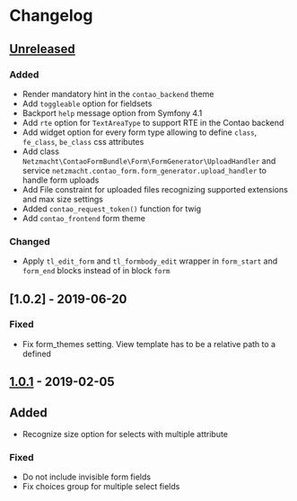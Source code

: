 # Changelog

## [Unreleased]

### Added

 - Render mandatory hint in the `contao_backend` theme
 - Add `toggleable` option for fieldsets
 - Backport `help` message option from Symfony 4.1
 - Add `rte` option for `TextAreaType` to support RTE in the Contao backend 
 - Add widget option for every form type allowing to define `class`, `fe_class`, `be_class` css attributes
 - Add class `Netzmacht\ContaoFormBundle\Form\FormGenerator\UploadHandler` and service 
   `netzmacht.contao_form.form_generator.upload_handler` to handle form uploads
 - Add File constraint for uploaded files recognizing supported extensions and max size settings
 - Added `contao_request_token()` function for twig
 - Add `contao_frontend` form theme
 
### Changed

 - Apply `tl_edit_form` and `tl_formbody_edit` wrapper in `form_start` and `form_end` blocks instead of in block `form`

## [1.0.2] - 2019-06-20

### Fixed

 - Fix form_themes setting. View template has to be a relative path to a defined 

## [1.0.1] - 2019-02-05 

## Added
 
 - Recognize size option for selects with multiple attribute

### Fixed

 - Do not include invisible form fields
 - Fix choices group for multiple select fields

[Unreleased]: https://github.com/netzmacht/contao-form-bundle/compare/1.0.2...dev-develop
[1.0.1]: https://github.com/netzmacht/contao-form-bundle/compare/1.0.1...1.0.2
[1.0.1]: https://github.com/netzmacht/contao-form-bundle/compare/1.0.0...1.0.1
